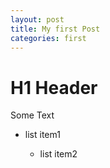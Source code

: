 ```yaml
---
layout: post
title: My first Post
categories: first
---
```

# H1 Header

Some Text

* list item1

  * list item2
